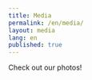 ```yaml
---
title: Media
permalink: /en/media/
layout: media
lang: en
published: true
---
```

Check out our photos!

